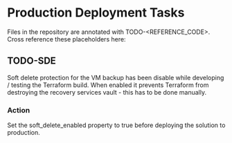 # Production Deployment Tasks

Files in the repository are annotated with TODO-<REFERENCE_CODE>. Cross reference these placeholders here:

## TODO-SDE

Soft delete protection for the VM backup has been disable while developing / testing the Terraform build. When enabled it prevents Terraform from destroying the recovery services vault - this has to be done manually.

### Action

Set the soft_delete_enabled property to true before deploying the solution to production.
